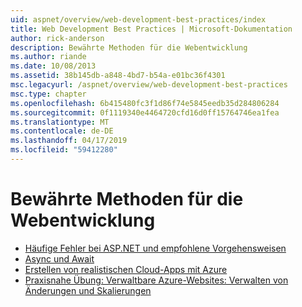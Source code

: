 ```yaml
---
uid: aspnet/overview/web-development-best-practices/index
title: Web Development Best Practices | Microsoft-Dokumentation
author: rick-anderson
description: Bewährte Methoden für die Webentwicklung
ms.author: riande
ms.date: 10/08/2013
ms.assetid: 38b145db-a848-4bd7-b54a-e01bc36f4301
msc.legacyurl: /aspnet/overview/web-development-best-practices
msc.type: chapter
ms.openlocfilehash: 6b415480fc3f1d86f74e5845eedb35d284806284
ms.sourcegitcommit: 0f1119340e4464720cfd16d0ff15764746ea1fea
ms.translationtype: MT
ms.contentlocale: de-DE
ms.lasthandoff: 04/17/2019
ms.locfileid: "59412280"
---
```

# <a name="web-development-best-practices"></a>Bewährte Methoden für die Webentwicklung


- [Häufige Fehler bei ASP.NET und empfohlene Vorgehensweisen](what-not-to-do-in-aspnet-and-what-to-do-instead.md)
- [Async und Await](async-and-await.md)
- [Erstellen von realistischen Cloud-Apps mit Azure](../developing-apps-with-windows-azure/building-real-world-cloud-apps-with-windows-azure/index.md)
- [Praxisnahe Übung: Verwaltbare Azure-Websites: Verwalten von Änderungen und Skalierungen](../developing-apps-with-windows-azure/maintainable-azure-websites-managing-change-and-scale.md)
